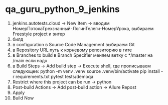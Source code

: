 # qa_guru_python_9_jenkins

1. jenkins.autotests.cloud -> New Item -> вводим   НомерПотокаТрехзначный-ЛогинТелеги-НомерУрока, выбираем Freestyle project и энтер
2. билд
3. в configuration в Source Code Management выбираем Git
4. в Repository URL путь к корневому репозиторию в гите
5. в Branches to build в Branch Specifier меняем ветку с */master на /main если надо
6. в Build Steps -> Add build step -> Execute shell, где прописываем следующее:
python -m venv .venv
source .venv/bin/activate
pip install -r requirements.txt
pytest tests/demoqa
7. Restrict where this project can be run -> python
8. Post-build Actions -> Add post-build action -> Allure Repost
9. Apply
10. Build Now
